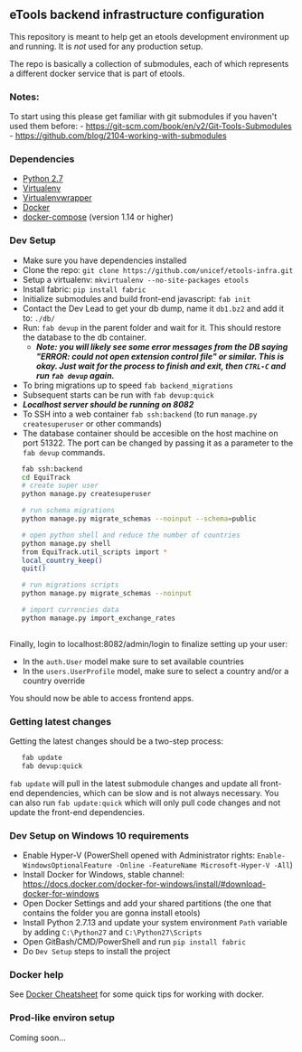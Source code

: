 ## eTools backend infrastructure configuration

This repository is meant to help get an etools development environment up and running.
It is *not* used for any production setup.

The repo is basically a collection of submodules, each of which represents a different docker service
that is part of etools.

### Notes:

To start using this please get familiar with git submodules if you haven't used them before:
    - https://git-scm.com/book/en/v2/Git-Tools-Submodules
    - https://github.com/blog/2104-working-with-submodules

### Dependencies

- [Python 2.7](https://www.python.org/downloads/)
- [Virtualenv](https://virtualenv.pypa.io/en/stable/)
- [Virtualenvwrapper](https://virtualenvwrapper.readthedocs.io/en/latest/)
- [Docker](https://www.docker.com/)
- [docker-compose](https://docs.docker.com/compose/install/) (version 1.14 or higher)

### Dev Setup

 - Make sure you have dependencies installed
 - Clone the repo: `git clone https://github.com/unicef/etools-infra.git`
 - Setup a virtualenv: `mkvirtualenv --no-site-packages etools`
 - Install fabric: `pip install fabric`
 - Initialize submodules and build front-end javascript: `fab init`
 - Contact the Dev Lead to get your db dump, name it `db1.bz2` and add it to: `./db/`
 - Run: `fab devup` in the parent folder and wait for it. This should restore the database to the db container.
   - ***Note: you will likely see some error messages from the DB saying "ERROR: could not open extension control file" or similar.
   This is okay. Just wait for the process to finish and exit, then `CTRL-C` and run `fab devup` again.***
 - To bring migrations up to speed `fab backend_migrations`
 - Subsequent starts can be run with `fab devup:quick`
 - ***Localhost server should be running on 8082***
 - To SSH into a web container `fab ssh:backend` (to run `manage.py createsuperuser` or other commands)
 - The database container should be accesible on the host machine on port 51322. The port can be changed by passing it as a parameter to the `fab devup` commands.
 

 ```bash
	fab ssh:backend
	cd EquiTrack
	# create super user
	python manage.py createsuperuser

	# run schema migrations
	python manage.py migrate_schemas --noinput --schema=public

	# open python shell and reduce the number of countries
	python manage.py shell
	from EquiTrack.util_scripts import *
	local_country_keep()
	quit()

	# run migrations scripts
	python manage.py migrate_schemas --noinput

	# import currencies data 
	python manage.py import_exchange_rates
	
 ```

Finally, login to localhost:8082/admin/login to finalize setting up your user:

- In the `auth.User` model make sure to set available countries
- In the `users.UserProfile` model, make sure to select a country and/or a country override

You should now be able to access frontend apps.
 
### Getting latest changes

Getting the latest changes should be a two-step process:

```bash
   fab update
   fab devup:quick
```

`fab update` will pull in the latest submodule changes and update all front-end dependencies, which can be slow
and is not always necessary.
You can also run `fab update:quick` which will only pull code changes and not update the front-end dependencies.

### Dev Setup on Windows 10 requirements

 - Enable Hyper-V (PowerShell opened with Administrator rights: `Enable-WindowsOptionalFeature -Online -FeatureName Microsoft-Hyper-V -All`)
 - Install Docker for Windows, stable channel: https://docs.docker.com/docker-for-windows/install/#download-docker-for-windows
 - Open Docker Settings and add your shared partitions (the one that contains the folder you are gonna install etools)
 - Install Python 2.7.13 and update your system environment `Path` variable by adding `C:\Python27` and `C:\Python27\Scripts`
 - Open GitBash/CMD/PowerShell and run `pip install fabric`
 - Do `Dev Setup` steps to install the project 

### Docker help

See [Docker Cheatsheet](./docs/docker-cheatsheet.md) for some quick tips for working with docker.

### Prod-like environ setup

Coming soon...
